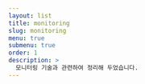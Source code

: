 ```yaml
---
layout: list
title: monitoring
slug: monitoring
menu: true
submenu: true
order: 1
description: >
  모니터링 기술과 관련하여 정리해 두었습니다.
---
```

